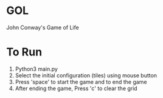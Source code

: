 # GOL
John Conway's Game of Life

# To Run
1. Python3 main.py
2. Select the initial configuration (tiles) using mouse button
3. Press 'space' to start the game and to end the game
4. After ending the game, Press 'c' to clear the grid
